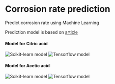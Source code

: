 # Corrosion rate prediction
Predict corrosion rate using Machine Learning

Prediction model is based on [article](https://www.sciencedirect.com/science/article/pii/S1572665718300900) 
#### Model for Citric acid
![Scikit-learn model](https://i.imgur.com/v5DwHly.png)
![Tensorflow model](https://i.imgur.com/FJUGPwr.png)
#### Model for Acetic acid
![Scikit-learn model](https://i.imgur.com/1YTDM5H.png)
![Tensorflow model](https://i.imgur.com/6nthNLg.png)
